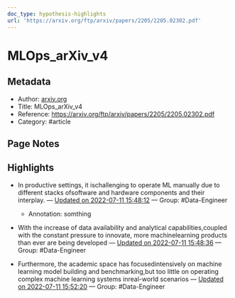 ```yaml
---
doc_type: hypothesis-highlights
url: 'https://arxiv.org/ftp/arxiv/papers/2205/2205.02302.pdf'
---
```


# MLOps_arXiv_v4

## Metadata
- Author: [arxiv.org]()
- Title: MLOps_arXiv_v4
- Reference: https://arxiv.org/ftp/arxiv/papers/2205/2205.02302.pdf
- Category: #article

## Page Notes
## Highlights
- In productive settings, it ischallenging to operate ML manually due to different stacks ofsoftware and hardware components and their interplay. — [Updated on 2022-07-11 15:48:12](https://hyp.is/Mjj46AD2Ee29Yo9Rj7UnQw/arxiv.org/ftp/arxiv/papers/2205/2205.02302.pdf) — Group: #Data-Engineer
    - Annotation: somthing
- With the increase of data availability and analytical capabilities,coupled with the constant pressure to innovate, more machinelearning products than ever are being developed — [Updated on 2022-07-11 15:48:36](https://hyp.is/QHy7BgD2Ee29Fqcyg07nvA/arxiv.org/ftp/arxiv/papers/2205/2205.02302.pdf) — Group: #Data-Engineer

- Furthermore, the academic space has focusedintensively on machine learning model building and benchmarking,but too little on operating complex machine learning systems inreal-world scenarios — [Updated on 2022-07-11 15:52:20](https://hyp.is/xi8eEAD2Ee2EewdrmfDqow/arxiv.org/ftp/arxiv/papers/2205/2205.02302.pdf) — Group: #Data-Engineer



